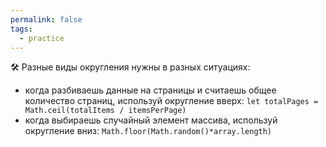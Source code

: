 ```yaml
---
permalink: false
tags:
  - practice
---
```



🛠 Разные виды округления нужны в разных ситуациях:

- когда разбиваешь данные на страницы и считаешь общее количество страниц, используй округление вверх: `let totalPages = Math.ceil(totalItems / itemsPerPage)`
- когда выбираешь случайный элемент массива, используй округление вниз: `Math.floor(Math.random()*array.length)`
